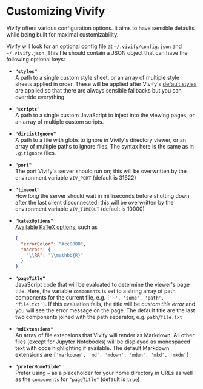 # Customizing Vivify

Vivify offers various configuration options. It aims to have sensible defaults
while being built for maximal customizability.

Vivify will look for an optional config file at `~/.vivify/config.json` and
`~/.vivify.json`. This file should contain a JSON object that can have the
following optional keys:

- **`"styles"`**\
  A path to a single custom style sheet, or an array of multiple style sheets
  applied in order. These will be applied after Vivify's [default
  styles](./static/) are applied so that there are always sensible fallbacks but
  you can override everything.
- **`"scripts"`**\
  A path to a single custom JavaScript to inject into the viewing pages, or an
  array of multiple custom scripts.
- **`"dirListIgnore"`**\
  A path to a file with globs to ignore in Vivify's directory viewer, or an
  array of multiple paths to ignore files. The syntax here is the same as in
  `.gitignore` files.
- **`"port"`**\
  The port Vivify's server should run on; this will be overwritten by
  the environment variable `VIV_PORT` (default is 31622)
- **`"timeout"`**\
  How long the server should wait in milliseconds before shutting down after the
  last client disconnected; this will be overwritten by the environment variable
  `VIV_TIMEOUT` (default is 10000)
- **`"katexOptions"`**\
  [Available KaTeX options](https://katex.org/docs/options.html), such as

  ```json
  {
    "errorColor": "#cc0000",
    "macros": {
      "\\RR": "\\mathbb{R}"
    }
  }
  ```

- **`"pageTitle"`**\
  JavaScript code that will be evaluated to determine the viewer's page title.
  Here, the variable `components` is set to a string array of path components
  for the current file, e.g. `['~', 'some', 'path', 'file.txt']`. If this
  evaluation fails, the title will be *custom title error* and you will see the
  error message on the page. The default title are the last two components
  joined with the path separator, e.g.  `path/file.txt`
- **`"mdExtensions"`**\
  An array of file extensions that Vivify will render as Markdown. All other
  files (except for Jupyter Notebooks) will be displayed as monospaced text with
  code highlighting if available. The default Markdown extensions are
  `['markdown', 'md', 'mdown', 'mdwn', 'mkd', 'mkdn']`
- **`"preferHomeTilde"`**\
  Prefer using `~` as a placeholder for your home directory in URLs as well as
  the `components` for `"pageTitle"` (default is `true`)
